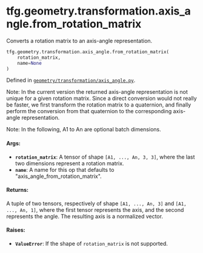 <div itemscope itemtype="http://developers.google.com/ReferenceObject">
<meta itemprop="name" content="tfg.geometry.transformation.axis_angle.from_rotation_matrix" />
<meta itemprop="path" content="Stable" />
</div>

# tfg.geometry.transformation.axis_angle.from_rotation_matrix

Converts a rotation matrix to an axis-angle representation.

``` python
tfg.geometry.transformation.axis_angle.from_rotation_matrix(
    rotation_matrix,
    name=None
)
```



Defined in [`geometry/transformation/axis_angle.py`](https://cs.corp.google.com/#piper///depot/google3/third_party/py/tensorflow_graphics/geometry/transformation/axis_angle.py).

<!-- Placeholder for "Used in" -->

Note:
  In the current version the returned axis-angle representation is not unique
  for a given rotation matrix. Since a direct conversion would not really be
  faster, we first transform the rotation matrix to a quaternion, and finally
  perform the conversion from that quaternion to the corresponding axis-angle
  representation.

Note:
  In the following, A1 to An are optional batch dimensions.

#### Args:

* <b>`rotation_matrix`</b>: A tensor of shape `[A1, ..., An, 3, 3]`, where the last two
    dimensions represent a rotation matrix.
* <b>`name`</b>: A name for this op that defaults to "axis_angle_from_rotation_matrix".


#### Returns:

A tuple of two tensors, respectively of shape `[A1, ..., An, 3]` and
`[A1, ..., An, 1]`, where the first tensor represents the axis, and the
second represents the angle. The resulting axis is a normalized vector.


#### Raises:

* <b>`ValueError`</b>: If the shape of `rotation_matrix` is not supported.